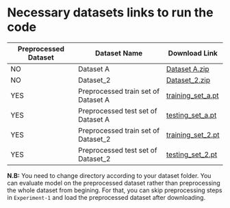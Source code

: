 # Necessary datasets links to run the code

Preprocessed Dataset | Dataset Name | Download Link
-------------------- | ------------ | -------------
NO | Dataset A | [Dataset A.zip](https://drive.google.com/file/d/1txyKhs1Zt5AKswGGK9VI_jE0JNHuQT85/view?usp=sharing)
NO | Dataset_2 | [Dataset_2.zip](https://drive.google.com/file/d/1TLiVh2jKUUQZyhudPoEQmTRscQnLxo9g/view?usp=sharing)
YES | Preprocessed train set of Dataset A | [training_set_a.pt](https://drive.google.com/file/d/1-4HT_Auuy_SMm8BkPuv7OBnUL-NFuE1u/view?usp=sharing)
YES | Preprocessed test set of Dataset A | [testing_set_a.pt](https://drive.google.com/file/d/1-4HT_Auuy_SMm8BkPuv7OBnUL-NFuE1u/view?usp=sharing)
YES | Preprocessed train set of Dataset_2 | [training_set_2.pt](https://drive.google.com/file/d/1Qux0GyUBOHO-i04oQiy_POTvgoXAYqkd/view?usp=sharing)
YES | Preprocessed test set of Dataset_2 | [testing_set_2.pt](https://drive.google.com/file/d/1SNF0cpIJZo1AEHd5VKF2G3Np928W240r/view?usp=sharing)

**N.B:** You need to change directory according to your dataset folder. You can evaluate model on the preprocessed dataset rather than preprocessing the whole dataset from begining. For that, you can skip preprocessing steps in `Experiment-1` and load the preprocessed dataset after downloading.
